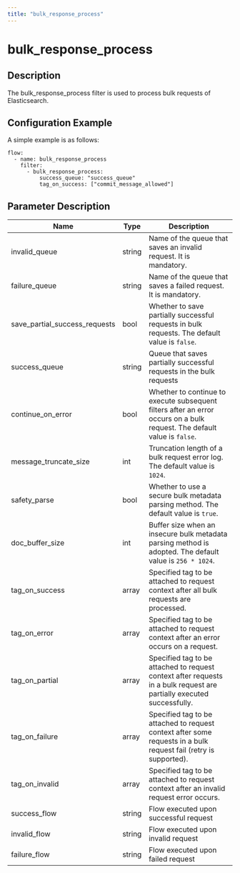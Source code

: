 ```yaml
---
title: "bulk_response_process"
---
```


# bulk_response_process

## Description

The bulk_response_process filter is used to process bulk requests of Elasticsearch.

## Configuration Example

A simple example is as follows:

```
flow:
  - name: bulk_response_process
    filter:
      - bulk_response_process:
          success_queue: "success_queue"
          tag_on_success: ["commit_message_allowed"]
```

## Parameter Description

| Name                          | Type   | Description                                                                                                              |
| ----------------------------- | ------ | ------------------------------------------------------------------------------------------------------------------------ |
| invalid_queue                 | string | Name of the queue that saves an invalid request. It is mandatory.                                                        |
| failure_queue                 | string | Name of the queue that saves a failed request. It is mandatory.                                                          |
| save_partial_success_requests | bool   | Whether to save partially successful requests in bulk requests. The default value is `false`.                            |
| success_queue                 | string | Queue that saves partially successful requests in the bulk requests                                                      |
| continue_on_error             | bool   | Whether to continue to execute subsequent filters after an error occurs on a bulk request. The default value is `false`. |
| message_truncate_size         | int    | Truncation length of a bulk request error log. The default value is `1024`.                                              |
| safety_parse                  | bool   | Whether to use a secure bulk metadata parsing method. The default value is `true`.                                       |
| doc_buffer_size               | int    | Buffer size when an insecure bulk metadata parsing method is adopted. The default value is `256 * 1024`.                 |
| tag_on_success                | array  | Specified tag to be attached to request context after all bulk requests are processed.                                   |
| tag_on_error                  | array  | Specified tag to be attached to request context after an error occurs on a request.                                      |
| tag_on_partial                | array  | Specified tag to be attached to request context after requests in a bulk request are partially executed successfully.    |
| tag_on_failure                | array  | Specified tag to be attached to request context after some requests in a bulk request fail (retry is supported).         |
| tag_on_invalid                | array  | Specified tag to be attached to request context after an invalid request error occurs.                                   |
| success_flow    | string  | Flow executed upon successful request  |
| invalid_flow    | string  | Flow executed upon invalid request     |
| failure_flow    | string  | Flow executed upon failed request      |
